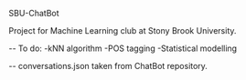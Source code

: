 SBU-ChatBot

Project for Machine Learning club at Stony Brook University.

--
To do:
-kNN algorithm 
-POS tagging
-Statistical modelling

--
conversations.json taken from ChatBot repository.
